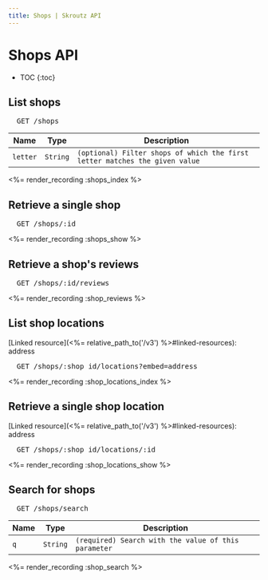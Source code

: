 ```yaml
---
title: Shops | Skroutz API
---
```


# Shops API

* TOC
{:toc}

## List shops

<pre class="terminal">
  GET /shops
</pre>

Name | Type | Description
-----| -----| -----------
`letter` | `String` | `(optional) Filter shops of which the first letter matches the given value`

<%= render_recording :shops_index %>

## Retrieve a single shop

<pre class="terminal">
  GET /shops/:id
</pre>

<%= render_recording :shops_show %>


## Retrieve a shop's reviews

<pre class="terminal">
  GET /shops/:id/reviews
</pre>

<%= render_recording :shop_reviews %>

## List shop locations

[Linked resource](<%= relative_path_to('/v3') %>#linked-resources): address

<pre class="terminal">
  GET /shops/:shop_id/locations?embed=address
</pre>

<%= render_recording :shop_locations_index %>

## Retrieve a single shop location

[Linked resource](<%= relative_path_to('/v3') %>#linked-resources): address

<pre class="terminal">
  GET /shops/:shop_id/locations/:id
</pre>

<%= render_recording :shop_locations_show %>

## Search for shops

<pre class="terminal">
  GET /shops/search
</pre>

Name | Type | Description
-----| -----| -----------
`q` | `String` | `(required) Search with the value of this parameter`

<%= render_recording :shop_search %>
